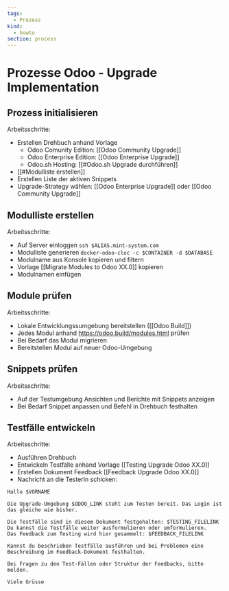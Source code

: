 ```yaml
---
tags:
  - Prozess
kind:
  - howto
section: process
---
```

# Prozesse Odoo - Upgrade Implementation

## Prozess initialisieren

Arbeitsschritte:

* Erstellen Drehbuch anhand Vorlage
	* Odoo Comunity Edition: [[Odoo Community Upgrade]]
	* Odoo Enterprise Edition: [[Odoo Enterprise Upgrade]]
	* Odoo.sh Hosting: [[#Odoo.sh Upgrade durchführen]]
* [[#Modulliste erstellen]]
* Erstellen Liste der aktiven Snippets
* Upgrade-Strategy wählen: [[Odoo Enterprise Upgrade]] oder [[Odoo Community Upgrade]]

## Modulliste erstellen

Arbeitsschritte:

* Auf Server einloggen `ssh $ALIAS.mint-system.com`
* Modulliste generieren `docker-odoo-cloc -c $CONTAINER -d $DATABASE`
* Modulname aus Konsole kopieren und filtern
* Vorlage [[Migrate Modules to Odoo XX.0]] kopieren
* Modulnamen einfügen

## Module prüfen

Arbeitsschritte:

* Lokale Entwicklungssumgebung bereitstellen ([[Odoo Build]])
* Jedes Modul anhand <https://odoo.build/modules.html> prüfen
* Bei Bedarf das Modul migrieren
* Bereitstellen Modul auf neuer Odoo-Umgebung

## Snippets prüfen

Arbeitsschritte:

* Auf der Testumgebung Ansichten und Berichte mit Snippets anzeigen
* Bei Bedarf Snippet anpassen und Befehl in Drehbuch festhalten

## Testfälle entwickeln

Arbeitsschritte:

* Ausführen Drehbuch
* Entwickeln Testfälle anhand Vorlage [[Testing Upgrade Odoo XX.0]]
* Erstellen Dokument Feedback [[Feedback Upgrade Odoo XX.0]]
* Nachricht an die TesterIn schicken:

```
Hallo $VORNAME

Die Upgrade-Umgebung $ODOO_LINK steht zum Testen bereit. Das Login ist das gleiche wie bisher.

Die Testfälle sind in diesem Dokument festgehalten: $TESTING_FILELINK
Du kannst die Testfälle weiter ausformulieren oder umformulieren.
Das Feedback zum Testing wird hier gesammelt: $FEEDBACK_FILELINK

Kannst du beschrieben Testfälle ausführen und bei Problemen eine Beschreibung im Feedback-Dokument festhalten.

Bei Fragen zu den Test-Fällen oder Struktur der Feedbacks, bitte melden.

Viele Grüsse
```